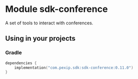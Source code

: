 # Module sdk-conference

A set of tools to interact with conferences.

## Using in your projects

### Gradle

```kotlin
dependencies {
    implementation("com.pexip.sdk:sdk-conference:0.11.0")
}
```
